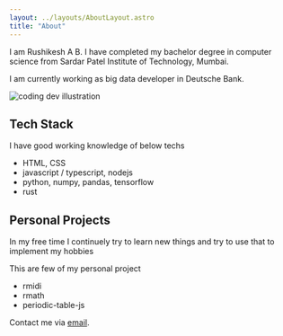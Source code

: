 ```yaml
---
layout: ../layouts/AboutLayout.astro
title: "About"
---
```


I am Rushikesh A B. I have completed my bachelor degree in computer science from Sardar Patel Institute of Technology, Mumbai. 

I am currently working as big data developer in Deutsche Bank. 


<div>
  <img src="/assets/dev.svg" class="sm:w-1/2 mx-auto" alt="coding dev illustration">
</div>

## Tech Stack

I have good working knowledge of below techs
- HTML, CSS
- javascript / typescript, nodejs
- python, numpy, pandas, tensorflow
- rust

## Personal Projects

In my free time I continuely try to learn new things and try to use that to implement my hobbies

This are few of my personal project

- rmidi
- rmath
- periodic-table-js


Contact me via [email](mailto:contact@satnaing.dev).

